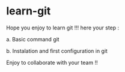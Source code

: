 # learn-git
Hope you enjoy to learn git !!! here your step :

a. Basic command git

b. Instalation and first configuration in git

Enjoy to collaborate with your team !!
